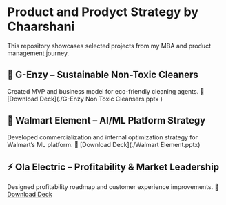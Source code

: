 # Product and Prodyct Strategy by Chaarshani

This repository showcases selected projects from my MBA and product management journey.

## 🌿 G-Enzy – Sustainable Non-Toxic Cleaners
Created MVP and business model for eco-friendly cleaning agents.
📎 [Download Deck](./G-Enzy Non Toxic Cleansers.pptx )

## 🧠 Walmart Element – AI/ML Platform Strategy
Developed commercialization and internal optimization strategy for Walmart’s ML platform.
📎 [Download Deck](./Walmart Element.pptx)

## ⚡ Ola Electric – Profitability & Market Leadership
Designed profitability roadmap and customer experience improvements.
📎 [Download Deck](./PSM(1).pptx)

